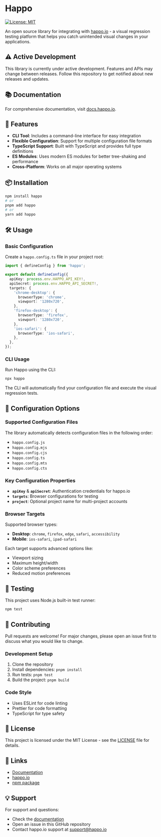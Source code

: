 # Happo

[![License: MIT](https://img.shields.io/badge/License-MIT-yellow.svg)](https://opensource.org/licenses/MIT)



An open source library for integrating with [happo.io](https://happo.io) - a visual regression testing platform that helps you catch unintended visual changes in your applications.

## ⚠️ Active Development

This library is currently under active development. Features and APIs may change between releases. Follow this repository to get notified about new releases and updates.

## 📚 Documentation

For comprehensive documentation, visit [docs.happo.io](https://docs.happo.io).

## 🚀 Features

- **CLI Tool**: Includes a command-line interface for easy integration
- **Flexible Configuration**: Support for multiple configuration file formats
- **TypeScript Support**: Built with TypeScript and provides full type definitions
- **ES Modules**: Uses modern ES modules for better tree-shaking and performance
- **Cross-Platform**: Works on all major operating systems

## 📦 Installation

```bash
npm install happo
# or
pnpm add happo
# or
yarn add happo
```

## 🛠️ Usage

### Basic Configuration

Create a `happo.config.ts` file in your project root:

```typescript
import { defineConfig } from 'happo';

export default defineConfig({
  apiKey: process.env.HAPPO_API_KEY!,
  apiSecret: process.env.HAPPO_API_SECRET!,
  targets: {
    'chrome-desktop': {
      browserType: 'chrome',
      viewport: '1280x720',
    },
    'firefox-desktop': {
      browserType: 'firefox',
      viewport: '1280x720',
    },
    'ios-safari': {
      browserType: 'ios-safari',
    },
  },
});
```

### CLI Usage

Run Happo using the CLI:

```bash
npx happo
```

The CLI will automatically find your configuration file and execute the visual regression tests.

## 🔧 Configuration Options

### Supported Configuration Files

The library automatically detects configuration files in the following order:
- `happo.config.js`
- `happo.config.mjs`
- `happo.config.cjs`
- `happo.config.ts`
- `happo.config.mts`
- `happo.config.cts`

### Key Configuration Properties

- **`apiKey`** & **`apiSecret`**: Authentication credentials for happo.io
- **`targets`**: Browser configurations for testing
- **`project`**: Optional project name for multi-project accounts

### Browser Targets

Supported browser types:
- **Desktop**: `chrome`, `firefox`, `edge`, `safari`, `accessibility`
- **Mobile**: `ios-safari`, `ipad-safari`

Each target supports advanced options like:
- Viewport sizing
- Maximum height/width
- Color scheme preferences
- Reduced motion preferences

## 🧪 Testing

This project uses Node.js built-in test runner:

```bash
npm test
```

## 🤝 Contributing

Pull requests are welcome! For major changes, please open an issue first to discuss what you would like to change.

### Development Setup

1. Clone the repository
2. Install dependencies: `pnpm install`
3. Run tests: `pnpm test`
4. Build the project: `pnpm build`

### Code Style

- Uses ESLint for code linting
- Prettier for code formatting
- TypeScript for type safety

## 📄 License

This project is licensed under the MIT License - see the [LICENSE](LICENSE) file for details.

## 🔗 Links

- [Documentation](https://docs.happo.io)
- [happo.io](https://happo.io)
- [npm package](https://www.npmjs.com/package/happo)

## 💡 Support

For support and questions:
- Check the [documentation](https://docs.happo.io)
- Open an issue in this GitHub repository
- Contact happo.io support at support@happo.io
